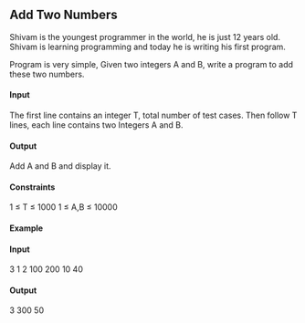 ## Add Two Numbers
Shivam is the youngest programmer in the world, he is just 12 years old. Shivam is learning programming and today he is writing his first program.

Program is very simple, Given two integers A and B, write a program to add these two numbers.

#### Input
The first line contains an integer T, total number of test cases. Then follow T lines, each line contains two Integers A and B.

#### Output
Add A and B and display it.

#### Constraints
1 ≤ T ≤ 1000
1 ≤ A,B ≤ 10000
#### Example
#### Input
3 
1 2
100 200
10 40

#### Output
3
300
50
